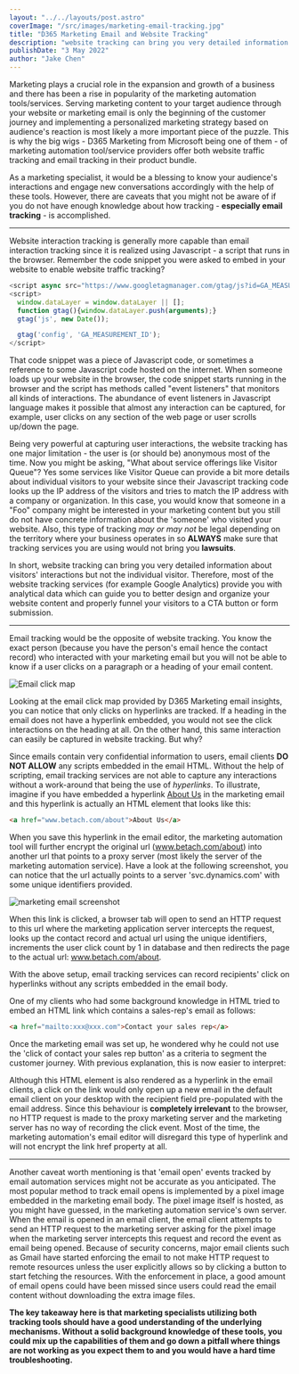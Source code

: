```yaml
---
layout: "../../layouts/post.astro"
coverImage: "/src/images/marketing-email-tracking.jpg"
title: "D365 Marketing Email and Website Tracking"
description: "website tracking can bring you very detailed information about visitors' interactions but not the individual visitor while by email tracking you know the exact person (because you have the person's email hence the contact record) who interacted with your marketing email but you will not be able to know if a user clicks on a paragraph or a heading of your email content."
publishDate: "3 May 2022"
author: "Jake Chen"
---
```


Marketing plays a crucial role in the expansion and growth of a business and there has been a rise in popularity of the marketing automation tools/services. Serving marketing content to your target audience through your website or marketing email is only the beginning of the customer journey and implementing a personalized marketing strategy based on audience's reaction is most likely a more important piece of the puzzle. This is why the big wigs - D365 Marketing from Microsoft being one of them - of marketing automation tool/service providers offer both website traffic tracking and email tracking in their product bundle.

As a marketing specialist, it would be a blessing to know your audience's interactions and engage new conversations accordingly with the help of these tools. However, there are caveats that you might not be aware of if you do not have enough knowledge about how tracking - **especially email tracking** - is accomplished.

---

Website interaction tracking is generally more capable than email interaction tracking since it is realized using Javascript - a script that runs in the browser. Remember the code snippet you were asked to embed in your website to enable website traffic tracking?

```javascript
<script async src="https://www.googletagmanager.com/gtag/js?id=GA_MEASUREMENT_ID"></script>
<script>
  window.dataLayer = window.dataLayer || [];
  function gtag(){window.dataLayer.push(arguments);}
  gtag('js', new Date());

  gtag('config', 'GA_MEASUREMENT_ID');
</script>
```

That code snippet was a piece of Javascript code, or sometimes a reference to some Javascript code hosted on the internet. When someone loads up your website in the browser, the code snippet starts running in the browser and the script has methods called "event listeners" that monitors all kinds of interactions. The abundance of event listeners in Javascript language makes it possible that almost any interaction can be captured, for example, user clicks on any section of the web page or user scrolls up/down the page.

Being very powerful at capturing user interactions, the website tracking has one major limitation - the user is (or should be) anonymous most of the time. Now you might be asking, "What about service offerings like Visitor Queue"? Yes some services like Visitor Queue can provide a bit more details about individual visitors to your website since their Javascript tracking code looks up the IP address of the visitors and tries to match the IP address with a company or organization. In this case, you would know that someone in a "Foo" company might be interested in your marketing content but you still do not have concrete information about the 'someone' who visited your website. Also, this type of tracking _may or may not_ be legal depending on the territory where your business operates in so **ALWAYS** make sure that tracking services you are using would not bring you **lawsuits**.

In short, website tracking can bring you very detailed information about visitors' interactions but not the individual visitor. Therefore, most of the website tracking services (for example Google Analytics) provide you with analytical data which can guide you to better design and organize your website content and properly funnel your visitors to a CTA button or form submission.

---

Email tracking would be the opposite of website tracking. You know the exact person (because you have the person's email hence the contact record) who interacted with your marketing email but you will not be able to know if a user clicks on a paragraph or a heading of your email content.

![Email click map](https://dev-to-uploads.s3.amazonaws.com/uploads/articles/a4gw4g73kk0x43jj1e50.PNG)

Looking at the email click map provided by D365 Marketing email insights, you can notice that only clicks on hyperlinks are tracked. If a heading in the email does not have a hyperlink embedded, you would not see the click interactions on the heading at all. On the other hand, this same interaction can easily be captured in website tracking. But why?

Since emails contain very confidential information to users, email clients **DO NOT ALLOW** any scripts embedded in the email HTML. Without the help of scripting, email tracking services are not able to capture any interactions without a work-around that being the use of _hyperlinks_. To illustrate, imagine if you have embedded a hyperlink [About Us](www.betach.com/about) in the marketing email and this hyperlink is actually an HTML element that looks like this:

```html
<a href="www.betach.com/about">About Us</a>
```

When you save this hyperlink in the email editor, the marketing automation tool will further encrypt the original url (www.betach.com/about) into another url that points to a proxy server (most likely the server of the marketing automation service). Have a look at the following screenshot, you can notice that the url actually points to a server 'svc.dynamics.com' with some unique identifiers provided.

![marketing email screenshot](https://dev-to-uploads.s3.amazonaws.com/uploads/articles/oa7e80yi9dgvy2uxxuct.PNG)

When this link is clicked, a browser tab will open to send an HTTP request to this url where the marketing application server intercepts the request, looks up the contact record and actual url using the unique identifiers, increments the user click count by 1 in database and then redirects the page to the actual url: www.betach.com/about.

With the above setup, email tracking services can record recipients' click on hyperlinks without any scripts embedded in the email body.

One of my clients who had some background knowledge in HTML tried to embed an HTML link which contains a sales-rep's email as follows:

```html
<a href="mailto:xxx@xxx.com">Contact your sales rep</a>
```

Once the marketing email was set up, he wondered why he could not use the 'click of contact your sales rep button' as a criteria to segment the customer journey. With previous explanation, this is now easier to interpret:

Although this HTML element is also rendered as a hyperlink in the email clients, a click on the link would only open up a new email in the default email client on your desktop with the recipient field pre-populated with the email address. Since this behaviour is **completely irrelevant** to the browser, no HTTP request is made to the proxy marketing server and the marketing server has no way of recording the click event. Most of the time, the marketing automation's email editor will disregard this type of hyperlink and will not encrypt the link href property at all.

---

Another caveat worth mentioning is that 'email open' events tracked by email automation services might not be accurate as you anticipated. The most popular method to track email opens is implemented by a pixel image embedded in the marketing email body. The pixel image itself is hosted, as you might have guessed, in the marketing automation service's own server. When the email is opened in an email client, the email client attempts to send an HTTP request to the marketing server asking for the pixel image when the marketing server intercepts this request and record the event as email being opened. Because of security concerns, major email clients such as Gmail have started enforcing the email to not make HTTP request to remote resources unless the user explicitly allows so by clicking a button to start fetching the resources. With the enforcement in place, a good amount of email opens could have been missed since users could read the email content without downloading the extra image files.

**The key takeaway here is that marketing specialists utilizing both tracking tools should have a good understanding of the underlying mechanisms. Without a solid background knowledge of these tools, you could mix up the capabilities of them and go down a pitfall where things are not working as you expect them to and you would have a hard time troubleshooting.**
